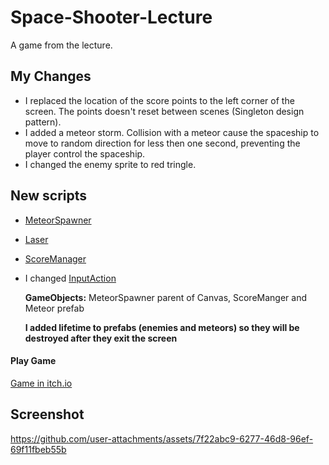 # Space-Shooter-Lecture
A game from the lecture.

## My Changes

- I replaced the location of the score points to the left corner of the screen.
The points doesn't reset between scenes (Singleton design pattern).
- I added a meteor storm. Collision with a meteor cause the spaceship to move to random direction for less then one second, preventing the player control the spaceship.
- I changed the enemy sprite to red tringle.

## New scripts
- [MeteorSpawner](https://github.com/Liza-Gaming/02-prefabs-triggers/blob/main/Assets/Scripts/2-spawners/MeteorSpawner.cs)
- [Laser](https://github.com/Liza-Gaming/02-prefabs-triggers/blob/main/Assets/Scripts/3-collisions/Laser.cs)
- [ScoreManager](https://github.com/Liza-Gaming/02-prefabs-triggers/blob/main/Assets/Scripts/4-levels/ScoreManager.cs)
- I changed [InputAction](https://github.com/Liza-Gaming/02-prefabs-triggers/blob/main/Assets/Scripts/4-levels/ScoreManager.cs)

  **GameObjects:** MeteorSpawner parent of Canvas, ScoreManger and Meteor prefab

  **I added lifetime to prefabs (enemies and meteors) so they will be destroyed after they exit the screen**
  
#### Play Game
 [Game in itch.io](https://lizachep.itch.io/game-week3-a)
 
## Screenshot
https://github.com/user-attachments/assets/7f22abc9-6277-46d8-96ef-69f11fbeb55b


